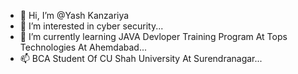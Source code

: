 - 👋 Hi, I’m @Yash Kanzariya
- 👀 I’m interested in cyber security...
- 🌱 I’m currently learning JAVA Devloper Training Program At Tops Technologies At Ahemdabad...
- 📫 BCA Student Of CU Shah University At Surendranagar...

<!---
Yash-Kanzariya/Yash-Kanzariya is a ✨ special ✨ repository because its `README.md` (this file) appears on your GitHub profile.
You can click the Preview link to take a look at your changes.
--->
